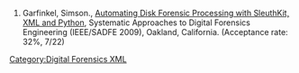1.  Garfinkel, Simson., [Automating Disk Forensic Processing with
    SleuthKit, XML and
    Python](http://simson.net/clips/academic/2009.SADFE.xml_forensics.pdf),
    Systematic Approaches to Digital Forensics Engineering (IEEE/SADFE
    2009), Oakland, California. (Acceptance rate: 32%, 7/22)

[Category:Digital Forensics
XML](Category:Digital_Forensics_XML "wikilink")